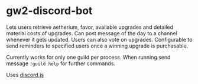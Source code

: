 # gw2-discord-bot

Lets users retrieve aetherium, favor, available upgrades and detailed material costs of upgrades. Can post message of the day to a channel whenever it gets updated.
Users can also vote on upgrades. Configurable to send reminders to specified users once a winning upgrade is purchasable.

Currently works for only one guild per process. 
When running send message ```!guild help``` for further commands.

Uses [discord.js](https://discord.js.org)
